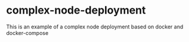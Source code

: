 # complex-node-deployment
This is an example of a complex node deployment based on docker and docker-compose
